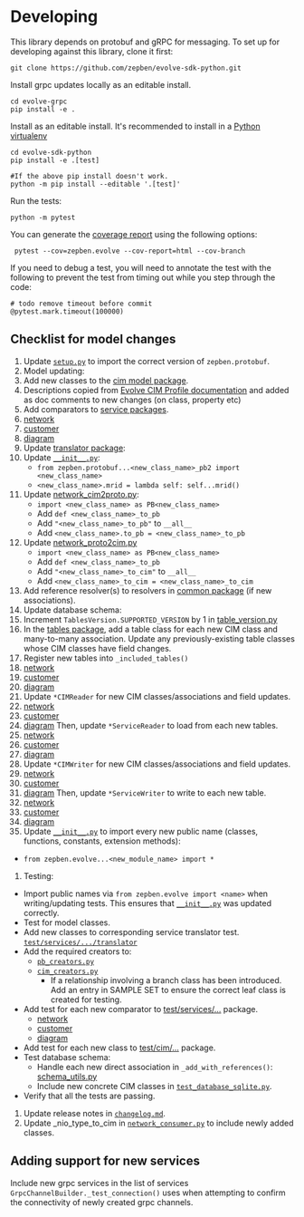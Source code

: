 # Developing ##

This library depends on protobuf and gRPC for messaging. To set up for developing against this library, clone it first:

```
git clone https://github.com/zepben/evolve-sdk-python.git
```

Install grpc updates locally as an editable install.

```
cd evolve-grpc
pip install -e .
```

Install as an editable install. It's recommended to install in a [Python virtualenv](https://virtualenv.pypa.io/en/stable/)

```
cd evolve-sdk-python
pip install -e .[test]

#If the above pip install doesn't work.
python -m pip install --editable '.[test]'
```

Run the tests:

```
python -m pytest
```

You can generate the [coverage report](htmlcov/index.html) using the following options:

```
 pytest --cov=zepben.evolve --cov-report=html --cov-branch
 ```

If you need to debug a test, you will need to annotate the test with the following
to prevent the test from timing out while you step through the code:

```
# todo remove timeout before commit
@pytest.mark.timeout(100000)
```

## Checklist for model changes ##

1. Update [`setup.py`](setup.py) to import the correct version of `zepben.protobuf`.
1. Model updating:
1. Add new classes to the [cim model package](src/zepben/evolve/model/cim).
1. Descriptions copied from [Evolve CIM Profile documentation](https://zepben.github.io/evolve/docs/cim/evolve) and added as doc comments to new changes (on
   class, property etc)
1. Add comparators to [service packages](src/zepben/evolve/services).
  1. [network](src/zepben/evolve/services/network/network_service_comparator.py)
  1. [customer](src/zepben/evolve/services/customer/customer_service_comparator.py)
  1. [diagram](src/zepben/evolve/services/diagram/diagram_service_comparator.py)
1. Update [translator package](src/zepben/evolve/services/network/translator):
1. Update [```__init__.py```](src/zepben/evolve/services/network/translator/__init__.py):
   * ```from zepben.protobuf...<new_class_name>_pb2 import <new_class_name>```
   * ```<new_class_name>.mrid = lambda self: self...mrid()```
1. Update [network_cim2proto.py](src/zepben/evolve/services/network/translator/network_cim2proto.py):
   * ```import <new_class_name> as PB<new_class_name>```
   * Add ```def <new_class_name>_to_pb```
   * Add ```"<new_class_name>_to_pb"``` to ```__all__```
   * Add ```<new_class_name>.to_pb = <new_class_name>_to_pb```
1. Update  [network_proto2cim.py](src/zepben/evolve/services/network/translator/network_proto2cim.py)
   * ```import <new_class_name> as PB<new_class_name>```
   * Add ```def <new_class_name>_to_pb```
   * Add ```"<new_class_name>_to_cim"``` to ```__all__```
   * Add ```<new_class_name>_to_cim = <new_class_name>_to_cim```
1. Add reference resolver(s) to resolvers in [common package](src/zepben/evolve/services/common)  (if new associations).
1. Update database schema:
1. Increment `TablesVersion.SUPPORTED_VERSION` by 1 in [table_version.py](src/zepben/evolve/database/sqlite/tables/table_version.py)
1. In the [tables package](src/zepben/evolve/database/sqlite/tables), add a table class for each new CIM class and many-to-many association.
   Update any previously-existing table classes whose CIM classes have field changes.
1. Register new tables into `_included_tables()`
  1. [network](src/zepben/evolve/database/sqlite/network/network_database_tables.py)
  1. [customer](src/zepben/evolve/database/sqlite/customer/customer_database_tables.py)
  1. [diagram](src/zepben/evolve/database/sqlite/diagram/diagram_database_tables.py)
1. Update `*CIMReader` for new CIM classes/associations and field updates.
  1. [network](src/zepben/evolve/database/sqlite/network/network_cim_reader.py)
  1. [customer](src/zepben/evolve/database/sqlite/customer/customer_cim_reader.py)
  1. [diagram](src/zepben/evolve/database/sqlite/diagram/diagram_cim_reader.py)
     Then, update `*ServiceReader` to load from each new tables.
  1. [network](src/zepben/evolve/database/sqlite/network/network_service_reader.py)
  1. [customer](src/zepben/evolve/database/sqlite/customer/customer_service_reader.py)
  1. [diagram](src/zepben/evolve/database/sqlite/diagram/diagram_service_reader.py)
1. Update `*CIMWriter` for new CIM classes/associations and field updates.
  1. [network](src/zepben/evolve/database/sqlite/network/network_cim_writer.py)
  1. [customer](src/zepben/evolve/database/sqlite/customer/customer_cim_writer.py)
  1. [diagram](src/zepben/evolve/database/sqlite/diagram/diagram_cim_writer.py)
     Then, update `*ServiceWriter` to write to each new table.
  1. [network](src/zepben/evolve/database/sqlite/network/network_service_writer.py)
  1. [customer](src/zepben/evolve/database/sqlite/customer/customer_service_writer.py)
  1. [diagram](src/zepben/evolve/database/sqlite/diagram/diagram_service_writer.py)
1. Update [```__init__.py```](src/zepben/evolve/__init__.py) to import every new public name (classes, functions, constants, extension methods):


* ```from zepben.evolve...<new_module_name> import *```


1. Testing:


* Import public names via ```from zepben.evolve import <name>``` when writing/updating tests. This ensures that
  [```__init__.py```](src/zepben/evolve/__init__.py) was updated correctly.
* Test for model classes.
* Add new classes to corresponding service translator test. [```test/services/.../translator```](test/services)
* Add the required creators to:
  - [```pb_creators.py```](test/streaming/get/pb_creators.py)
  - [```cim_creators.py```](test/cim/cim_creators.py)
    - If a relationship involving a branch class has been introduced. Add an entry in SAMPLE SET to ensure the correct leaf class is created for testing.
* Add test for each new comparator to  [test/services/...](test/services) package.
  * [network](test/services/network/test_network_service_comparator.py)
  * [customer](test/services/customer/test_customer_service_comparator.py)
  * [diagram](test/services/diagram/test_diagram_service_comparator.py)
* Add test for each new class to  [test/cim/...](test/cim) package.
* Test database schema:
  - Handle each new direct association in `_add_with_references()`: [schema_utils.py](test/database/sqlite/schema_utils.py)
  - Include new concrete CIM classes in [```test_database_sqlite.py```](test/database/sqlite/test_database_sqlite.py).
* Verify that all the tests are passing.


1. Update release notes in [```changelog.md```](changelog.md).
1. Update _nio_type_to_cim in [```network_consumer.py```](src/zepben/evolve/streaming/get/network_consumer.py) to include newly added classes.

## Adding support for new services ##

Include new grpc services in the list of services ```GrpcChannelBuilder._test_connection()``` uses when attempting to confirm the connectivity of newly created
grpc channels.
